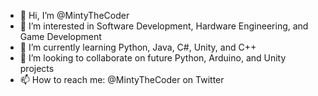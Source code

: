- 👋 Hi, I’m @MintyTheCoder
- 👀 I’m interested in Software Development, Hardware Engineering, and Game Development
- 🌱 I’m currently learning Python, Java, C#, Unity, and C++
- 💞️ I’m looking to collaborate on future Python, Arduino, and Unity projects
- 📫 How to reach me: @MintyTheCoder on Twitter

<!---
MintyTheCoder/MintyTheCoder is a ✨ special ✨ repository because its `README.md` (this file) appears on your GitHub profile.
You can click the Preview link to take a look at your changes.
--->
